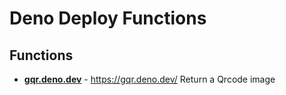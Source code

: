 # Deno Deploy Functions

## Functions

- [**gqr.deno.dev**](./gqr.deno.dev/app.ts) - https://gqr.deno.dev/
  Return a Qrcode image
